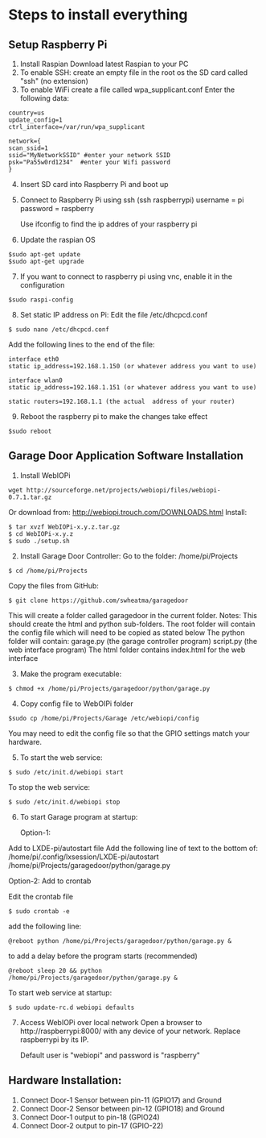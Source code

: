 # Steps to install everything #

## Setup Raspberry Pi ##
1. Install Raspian
	Download latest Raspian to your PC
2. To enable SSH: create an empty file in the root os the SD card called "ssh" (no extension)
3. To enable WiFi create a file called wpa_supplicant.conf
	Enter the following data:
```
country=us
update_config=1
ctrl_interface=/var/run/wpa_supplicant

network={
scan_ssid=1
ssid="MyNetworkSSID" #enter your network SSID
psk="Pa55w0rd1234"  #enter your Wifi password
}
```
4. Insert SD card into Raspberry Pi and boot up
5. Connect to Raspberry Pi using ssh (ssh raspberrypi)
	username = pi
	password = raspberry

	Use ifconfig to find the ip addres of your raspberry pi

6. Update the raspian OS
```
$sudo apt-get update
$sudo apt-get upgrade
```
7. If you want to connect to raspberry pi using vnc, enable it in the configuration
```
$sudo raspi-config
```
8. Set static IP address on Pi:
	Edit the file /etc/dhcpcd.conf
```
$ sudo nano /etc/dhcpcd.conf
```
  Add the following lines to the end of the file:
```
interface eth0
static ip_address=192.168.1.150 (or whatever address you want to use)

interface wlan0
static ip_address=192.168.1.151 (or whatever address you want to use)

static routers=192.168.1.1 (the actual  address of your router)
```
9. Reboot the raspberry pi to make the changes take effect
```
$sudo reboot
```

## Garage Door Application Software Installation ##

1. Install WebIOPi
```
wget http://sourceforge.net/projects/webiopi/files/webiopi-0.7.1.tar.gz
```
Or download from: http://webiopi.trouch.com/DOWNLOADS.html
	Install:

```  
$ tar xvzf WebIOPi-x.y.z.tar.gz
$ cd WebIOPi-x.y.z
$ sudo ./setup.sh
```
2. Install Garage Door Controller:
	    Go to the folder: /home/pi/Projects
```
$ cd /home/pi/Projects
```
Copy the files from GitHub:
```
$ git clone https://github.com/swheatma/garagedoor
```

This will create a folder called garagedoor in the current folder. 
	Notes: 
	This should create the html and python sub-folders. 
  The root folder will contain the config file which will need to be copied as stated below 
		The python folder will contain: 
			garage.py (the garage controller program) 
			script.py (the web interface program) 
		The html folder contains index.html for the web interface
	
3. Make the program executable:
```
$ chmod +x /home/pi/Projects/garagedoor/python/garage.py
```
4. Copy config file to WebOIPi folder
```
$sudo cp /home/pi/Projects/Garage /etc/webiopi/config
```
You may need to edit the config file so that the GPIO settings match your hardware.
	
5. To start the web service:
```
$ sudo /etc/init.d/webiopi start
```
To stop the web service:
```
$ sudo /etc/init.d/webiopi stop
```	
6. To start Garage program at startup: 

	Option-1: 
	
  Add to LXDE-pi/autostart file 
	Add the following line of text to the bottom of: /home/pi/.config/lxsession/LXDE-pi/autostart 
	/home/pi/Projects/garagedoor/python/garage.py 
	
Option-2: 
	Add to crontab 
	
  Edit the crontab file 
```
$ sudo crontab -e 
```
add the following line: 
```
@reboot python /home/pi/Projects/garagedoor/python/garage.py & 
```
to add a delay before the program starts (recommended) 
```
@reboot sleep 20 && python /home/pi/Projects/garagedoor/python/garage.py &
```

   To start web service at startup:
```   
$ sudo update-rc.d webiopi defaults
```

7. Access WebIOPi over local network
	Open a browser to http://raspberrypi:8000/ with any device of your network. Replace raspberrypi by its IP.

	Default user is "webiopi" and password is "raspberry"

## Hardware Installation: ##

1. Connect Door-1 Sensor between pin-11 (GPIO17) and Ground
2. Connect Door-2 Sensor between pin-12 (GPIO18) and Ground
3. Connect Door-1 output to pin-18 (GPIO24)
4. Connect Door-2 output to pin-17 (GPIO-22)
